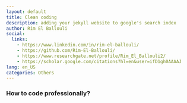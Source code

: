 ```yaml
---
layout: default
title: Clean coding
description: adding your jekyll website to google's search index
author: Rim El Ballouli
social:
  links:
    - https://www.linkedin.com/in/rim-el-ballouli/
    - https://github.com/Rim-El-Ballouli/
    - https://www.researchgate.net/profile/Rim_El_Ballouli2/
    - https://scholar.google.com/citations?hl=en&user=ifD1gh0AAAAJ
lang: en_US
categories: Others
---
```


### How to code professionally?


